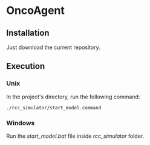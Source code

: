 # OncoAgent

## Installation

Just download the current repository.

## Execution

### Unix

In the project's directory, run the following command:

```console
./rcc_simulator/start_model.command
```

### Windows

Run the *start_model.bat* file inside *rcc_simulator* folder.
